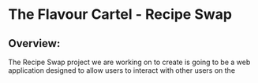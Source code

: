 # The Flavour Cartel - Recipe Swap

## Overview:
The Recipe Swap project we are working on to create is going to be a web application designed to allow users to interact with other users on the 

